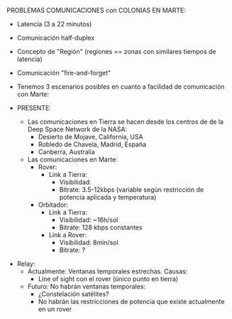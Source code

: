 
PROBLEMAS COMUNICACIONES con COLONIAS EN MARTE: 

* Latencia (3 a 22 minutos)
* Comunicación half-duplex
* Concepto de "Región" (regiones == zonas con similares tiempos de latencia)
* Comunicación "fire-and-forget"

* Tenemos 3 escenarios posibles en cuanto a facilidad de comunicación con Marte:
 * PRESENTE: 
    * Las comunicaciones en Tierra se hacen desde los centros de de la Deep Space Network de la NASA:
      * Desierto de Mojave, California, USA
      * Robledo de Chavela, Madrid, España
      * Canberra, Australia 
    * Las comunicaciones en Marte:
      * Rover:
        * Link a Tierra:
          * Visibilidad:
          * Bitrate: 3.5-12kbps (variable según restricción de potencia aplicada y temperatura)
      * Orbitador: 
        * Link a Tierra:
          * Visibilidad: ~16h/sol
          * Bitrate: 128 kbps constantes
        * Link a Rover:
          * Visibilidad: 8min/sol
          * Bitrate: ?
        

- Relay:
  - Actualmente: Ventanas temporales estrechas. Causas:
    - Line of sight con el rover (único punto en tierra)
  - Futuro: No habrán ventanas temporales:
    - ¿Constelación satélites?
    - No habrán las restricciones de potencia que existe actualmente en un rover
    
    
